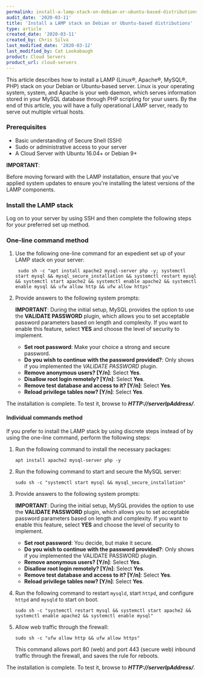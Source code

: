 ```yaml
---
permalink: install-a-lamp-stack-on-debian-or-ubuntu-based-distributions/
audit_date: '2020-03-11'
title: 'Install a LAMP stack on Debian or Ubuntu-based distributions'
type: article
created_date: '2020-03-11'
created_by: Chris Silva
last_modified_date: '2020-03-12'
last_modified_by: Cat Lookabaugh
product: Cloud Servers
product_url: cloud-servers
---
```


This article describes how to install a LAMP (Linux&reg;, Apache&reg;, MySQL&reg;, PHP) stack
on your Debian or Ubuntu-based server. Linux is your operating system, system, and Apache is
your web daemon, which serves information stored in your MySQL database through PHP scripting
for your users. By the end of this article, you will have a fully operational LAMP server,
ready to serve out multiple virtual hosts.

### Prerequisites

- Basic understanding of Secure Shell (SSH)
- Sudo or administrative access to your server
- A Cloud Server with Ubuntu 16.04+ or Debian 9+

**IMPORTANT**:

Before moving forward with the LAMP installation, ensure that you've applied system updates
to ensure you're installing the latest versions of the LAMP components.

### Install the LAMP stack

Log on to your server by using SSH and then complete the following steps for
your preferred set up method.

### One-line command method

1. Use the following one-line command for an expedient set up of your LAMP stack on your server:

        sudo sh -c "apt install apache2 mysql-server php -y; systemctl start mysql && mysql_secure_installation && systemctl restart mysql && systemctl start apache2 && systemctl enable apache2 && systemctl enable mysql && ufw allow http && ufw allow https"
        
2.  Provide answers to the following system prompts:

    **IMPORTANT**: During the initial setup, MySQL provides the option to use the
       **VALIDATE PASSWORD** plugin, which allows you to set acceptable password parameters based
       on length and complexity. If you want to enable this feature, select **YES** and choose the
       level of security to implement. 

    - **Set root password**: Make your choice a strong and secure password.
    - **Do you wish to continue with the password provided?**: Only shows if you implemented the *VALIDATE PASSWORD* plugin.
    - **Remove anonymous users? [Y/n]**: Select **Yes**.
    - **Disallow root login remotely? [Y/n]**: Select **Yes**.
    - **Remove test database and access to it? [Y/n]**: Select **Yes**.
    - **Reload privilege tables now? [Y/n]**: Select **Yes**.

The installation is complete. To test it, browse to ***HTTP://serverIpAddress/***.

 #### Individual commands method

If you prefer to install the LAMP stack by using discrete steps instead of by using the
one-line command, perform the following steps:

1.  Run the following command to install the necessary packages:

        apt install apache2 mysql-server php -y
        
2.  Run the following command to start and secure the MySQL server:

        sudo sh -c "systemctl start mysql && mysql_secure_installation"

3.  Provide answers to the following system prompts:

    **IMPORTANT**: During the initial setup, MySQL provides the option to use the
       **VALIDATE PASSWORD** plugin, which allows you to set acceptable password parameters based
       on length and complexity. If you want to enable this feature, select **YES** and choose the
       level of security to implement. 

    - **Set root password**: You decide, but make it secure.
    - **Do you wish to continue with the password provided?**: Only shows if you implemented the VALIDATE PASSWORD plugin.
    - **Remove anonymous users? [Y/n]**: Select **Yes**.
    - **Disallow root login remotely? [Y/n]**: Select **Yes**.
    - **Remove test database and access to it? [Y/n]**: Select **Yes**.
    - **Reload privilege tables now? [Y/n]**: Select **Yes**.
    
4.  Run the following command to restart `mysqld`, start `httpd`, and
    configure `httpd` and `mysqld` to start on boot.
    
        sudo sh -c "systemctl restart mysql && systemctl start apache2 && systemctl enable apache2 && systemctl enable mysql"
        
5.  Allow web traffic through the firewall:
    
        sudo sh -c "ufw allow http && ufw allow https"
    
    This command allows port 80 (web) and port 443 (secure web) inbound traffic through the
    firewall, and saves the rule for reboots.

The installation is complete. To test it, browse to ***HTTP://serverIpAddress/***.
